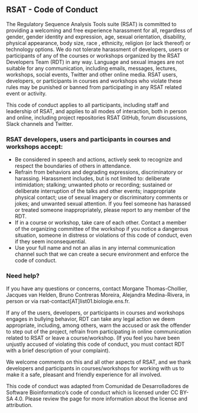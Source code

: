 ## RSAT - Code of Conduct

The Regulatory Sequence Analysis Tools suite (RSAT) is committed to providing a welcoming and free experience harassment for all, regardless of gender, gender identity and expression, age, sexual orientation, disability, physical appearance, body size, race , ethnicity, religion (or lack thereof) or technology options. We do not tolerate harassment of developers, users or participants of any of the courses or workshops organized by the RSAT Developers Team (RDT) in any way. Language and sexual images are not suitable for any communication, including emails, messages, lectures, workshops, social events, Twitter and other online media. RSAT users, developers, or participants in courses and workshops who violate these rules may be punished or banned from participating in any RSAT related event or activity.

This code of conduct applies to all participants, including staff and leadership of RSAT, and applies to all modes of interaction, both in person and online, including project repositories RSAT GitHub, forum discussions, Slack channels and Twitter.


### RSAT developers, users and participants in courses and workshops accept:

 - Be considered in speech and actions, actively seek to recognize and respect the boundaries of others in attendance.
 - Refrain from behaviors and degrading expressions, discriminatory or harassing. Harassment includes, but is not limited to: deliberate intimidation; stalking; unwanted photo or recording; sustained or deliberate interruption of the talks and other events; inappropriate physical contact; use of sexual imagery or discriminatory comments or jokes; and unwanted sexual attention. If you feel someone has harassed or treated someone inappropriately, please report to any member of the RDT.
 - If in a course or workshop, take care of each other. Contact a member of the organizing committee of the workshop if you notice a dangerous situation, someone in distress or violations of this code of conduct, even if they seem inconsequential.
 - Use your full name and not an alias in any internal communication channel such that we can create a secure environment and enforce the code of conduct.

### Need help?

If you have any questions or concerns, contact Morgane Thomas-Chollier, Jacques van Helden, Bruno Contreras Moreira, Alejandra Medina-Rivera, in person or via rsat-contact[AT]list01.biologie.ens.fr.

If any of the users, developers, or participants in courses and workshops engages in bullying behavior, RDT can take any legal action we deem appropriate, including, among others, warn the accused or ask the offender to step out of the project, refrain from participating in online communication related to RSAT or leave a course/workshop. (If you feel you have been unjustly accused of violating this code of conduct, you must contact RDT with a brief description of your complaint).

We welcome comments on this and all other aspects of RSAT, and we thank developers and participants in courses/workshops for working with us to make it a safe, pleasant and friendly experience for all involved.

This code of conduct was adapted from Comunidad de Desarrolladores de Software Bioinformatico‘s code of conduct which is licensed under CC BY-SA 4.0. Please review the page for more information about the license and attribution.
